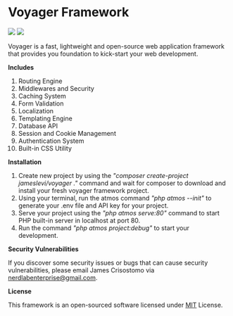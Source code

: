 # Voyager Framework

![](https://img.shields.io/badge/packagist-v1.0.9-informational?style=flat&logo=<LOGO_NAME>&logoColor=white&color=2bbc8a) ![](https://img.shields.io/badge/license-MIT-informational?style=flat&logo=<LOGO_NAME>&logoColor=white&color=2bbc8a)

Voyager is a fast, lightweight and open-source web application framework that provides you foundation to kick-start your web development.


**Includes**
1. Routing Engine
2. Middlewares and Security
3. Caching System
4. Form Validation
5. Localization
6. Templating Engine
7. Database API
8. Session and Cookie Management
9. Authentication System
10. Built-in CSS Utility


**Installation**

1. Create new project by using the *"composer create-project jameslevi/voyager ."* command and wait for composer to download and install your fresh voyager framework project.
2. Using your terminal, run the atmos command *"php atmos --init"* to generate your .env file and API key for your project.
3. Serve your project using the *"php atmos serve:80"* command to start PHP built-in server in localhost at port 80.
4. Run the command *"php atmos project:debug"* to start your development.


**Security Vulnerabilities**

If you discover some security issues or bugs that can cause security vulnerabilities, please email James Crisostomo via nerdlabenterprise@gmail.com. 


**License**

This framework is an open-sourced software licensed under [MIT](https://opensource.org/licenses/MIT) License.
